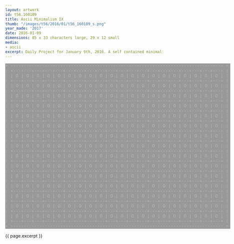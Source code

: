 ```yaml
---
layout: artwork
id: t56.160109
title: Ascii Minimalism IX
thumb: "/images/t56/2016/01/t56_160109_s.png"
year_made: '2017'
date: 2016-01-09
dimensions: 85 x 33 characters large, 29 x 12 small
media:
- ascii
excerpt: Daily Project for January 9th, 2016. A self contained minimalist ascii artwork. Fonts and css styles are allowed and included on page. Adapts to mobile and laptop breakpoints.
---
```


<style>
    pre {
        background-color: #999999;
        color: #B5B5B5;
        font-family: "Lucida Sans Typewriter","Lucida Typewriter",Courier,monospace;
        font-size: .875rem;
        padding: 0;
        overflow: hidden;
    }

    @media screen and (max-width: 600px) {
      .ascii-large {
        display: none;
      }
      pre {
        width: 15.5rem;
      }
    }
    @media screen and (min-width: 600px){
        .ascii-small {
          display: none;
      }
      pre {
        width: 45rem;
      }
    }
</style>

<pre class="ascii-large">
+ --------------------------------------------------------------------------------- +
| +---+---+---+---+---+---+---+---+---+---+---+---+---+---+---+---+---+---+---+---+ |
| | O | O | O | O | O | O | O | O | O | O | O | O | O | O | O | O | O | O | O | O | |
| +---+---+---+---+---+---+---+---+---+---+---+---+---+---+---+---+---+---+---+---+ |
| | O | O | O | O | O | O | O | O | O | O | O | O | O | O | O | O | O | O | O | O | |
| +---+---+---+---+---+---+---+---+---+---+---+---+---+---+---+---+---+---+---+---+ |
| | O | O | O | O | O | O | O | O | O | O | O | O | O | O | O | O | O | O | O | O | |
| +---+---+---+---+---+---+---+---+---+---+---+---+---+---+---+---+---+---+---+---+ |
| | O | O | O | O | O | O | O | O | O | O | O | O | O | O | O | O | O | O | O | O | |
| +---+---+---+---+---+---+---+---+---+---+---+---+---+---+---+---+---+---+---+---+ |
| | O | O | O | O | O | O | O | O | O | O | O | O | O | O | O | O | O | O | O | O | |
| +---+---+---+---+---+---+---+---+---+---+---+---+---+---+---+---+---+---+---+---+ |
| | O | O | O | O | O | O | O | O | O | O | O | O | O | O | O | O | O | O | O | O | |
| +---+---+---+---+---+---+---+---+---+---+---+---+---+---+---+---+---+---+---+---+ |
| | O | O | O | O | O | O | O | O | O | O | O | O | O | O | O | O | O | O | O | O | |
| +---+---+---+---+---+---+---+---+---+---+---+---+---+---+---+---+---+---+---+---+ |
| | O | O | O | O | O | O | O | O | O | O | O | O | O | O | O | O | O | O | O | O | |
| +---+---+---+---+---+---+---+---+---+---+---+---+---+---+---+---+---+---+---+---+ |
| | O | O | O | O | O | O | O | O | O | O | O | O | O | O | O | O | O | O | O | O | |
| +---+---+---+---+---+---+---+---+---+---+---+---+---+---+---+---+---+---+---+---+ |
| | O | O | O | O | O | O | O | O | O | O | O | O | O | O | O | O | O | O | O | O | |
| +---+---+---+---+---+---+---+---+---+---+---+---+---+---+---+---+---+---+---+---+ |
| | O | O | O | O | O | O | O | O | O | O | O | O | O | O | O | O | O | O | O | O | |
| +---+---+---+---+---+---+---+---+---+---+---+---+---+---+---+---+---+---+---+---+ |
| | O | O | O | O | O | O | O | O | O | O | O | O | O | O | O | O | O | O | O | O | |
| +---+---+---+---+---+---+---+---+---+---+---+---+---+---+---+---+---+---+---+---+ |
| | O | O | O | O | O | O | O | O | O | O | O | O | O | O | O | O | O | O | O | O | |
| +---+---+---+---+---+---+---+---+---+---+---+---+---+---+---+---+---+---+---+---+ |
| | O | O | O | O | O | O | O | O | O | O | O | O | O | O | O | O | O | O | O | O | |
| +---+---+---+---+---+---+---+---+---+---+---+---+---+---+---+---+---+---+---+---+ |
| | O | O | O | O | O | O | O | O | O | O | O | O | O | O | O | O | O | O | O | O | |
| +---+---+---+---+---+---+---+---+---+---+---+---+---+---+---+---+---+---+---+---+ |
+ --------------------------------------------------------------------------------- +
</pre>

<pre class="ascii-small">
+ --------------------------+
| +---+---+---+---+---+---+ |
| | O | O | O | O | O | O | |
| +---+---+---+---+---+---+ |
| | O | O | O | O | O | O | |
| +---+---+---+---+---+---+ |
| | O | O | O | O | O | O | |
| +---+---+---+---+---+---+ |
| | O | O | O | O | O | O | |
| +---+---+---+---+---+---+ |
| | O | O | O | O | O | O | |
| +---+---+---+---+---+---+ |
+ --------------------------+
</pre>

{{ page.excerpt }}
